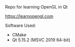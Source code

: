 Repo for learning OpenGL in Qt

https://learnopengl.com

Software Used:
- CMake
- Qt 5.15.2 (MSVC 2019 64-bit)